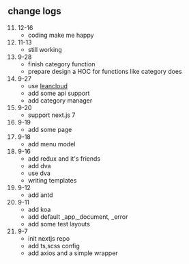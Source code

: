 ## change logs
11. 12-16
    - coding make me happy
10. 11-13
    - still working
9. 9-28
    - finish category function
    - prepare design a HOC for functions like category does
8. 9-27
   - use [leancloud](https://leancloud.cn)
   - add some api support
   - add category manager
9. 9-20
   - support next.js 7
10. 9-19
    - add some page
11. 9-18
    - add menu model
12. 9-16
    - add redux and it's friends
    - add dva
    - use dva
    - writing templates
13. 9-12
    - add antd
14. 9-11 
    - add koa
    - add default _app,_document, _error
    - add some test layouts
15. 9-7
    - init nextjs repo
    - add ts,scss config
    - add axios and a simple wrapper
